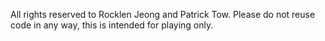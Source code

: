 All rights reserved to Rocklen Jeong and Patrick Tow. Please do not reuse code in any way, this is intended for playing only.
